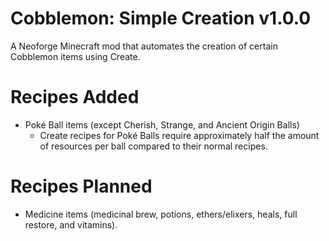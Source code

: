 # Cobblemon: Simple Creation v1.0.0
A Neoforge Minecraft mod that automates the creation of certain Cobblemon items using Create.

# Recipes Added
* Poké Ball items (except Cherish, Strange, and Ancient Origin Balls)
    - Create recipes for Poké Balls require approximately half the amount of resources per ball compared to their normal recipes.

# Recipes Planned
* Medicine items (medicinal brew, potions, ethers/elixers, heals, full restore, and vitamins).